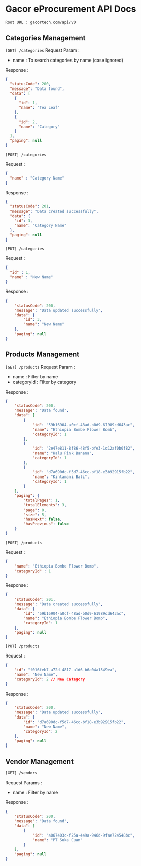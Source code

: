 # Gacor eProcurement API Docs
```Root URL : gacortech.com/api/v0```

## Categories Management
```[GET] /categories```
Request Param :
- name : To search categories by name (case ignored)

Response :
```json
{
  "statusCode": 200,
  "message": "Data found",
  "data": [
    {
      "id": 1,
      "name": "Tea Leaf"
    },
    {
      "id": 2,
      "name": "Category"
    }
  ],
  "paging": null
}
```

```[POST] /categories```

Request :
```json
{
  "name" : "Category Name"
}
```

Response :
```json
{
  "statusCode": 201,
  "message": "Data created successfully",
  "data": {
    "id": 3,
    "name": "Category Name"
  },
  "paging": null
}
```

```[PUT] /categories```

Request :
```json
{
  "id" : 1,
  "name" : "New Name"
}
```

Response :
```json
{
    "statusCode": 200,
    "message": "Data updated successfully",
    "data": {
        "id": 3,
        "name": "New Name"
    },
    "paging": null
}
```

## Products Management
```[GET] /products```  Request Param :
- name : Filter by name
- categoryId : Filter by category

Response :
```json
{
    "statusCode": 200,
    "message": "Data found",
    "data": [
        {
            "id": "59b16904-a0cf-48ad-b0d9-61989cd643ac",
            "name": "Ethiopia Bombe Flower Bomb",
            "categoryId": 1
        },
        {
            "id": "2e47e811-8f86-48f5-bfe3-1c12af0b0f82",
            "name": "Halu Pink Banana",
            "categoryId": 1
        },
        {
            "id": "d7a690dc-f5d7-46cc-bf18-e3b92915fb22",
            "name": "Kintamani Bali",
            "categoryId": 1
        }
    ],
    "paging": {
        "totalPages": 1,
        "totalElements": 3,
        "page": 0,
        "size": 5,
        "hasNext": false,
        "hasPrevious": false
    }
}
```

```[POST] /products```

Request :

```json
{
    "name": "Ethiopia Bombe Flower Bomb",
    "categoryId" : 1
}
```

Response :
```json
{
    "statusCode": 201,
    "message": "Data created successfully",
    "data": {
        "id": "59b16904-a0cf-48ad-b0d9-61989cd643ac",
        "name": "Ethiopia Bombe Flower Bomb",
        "categoryId": 1
    },
    "paging": null
}
```

```[PUT] /products```

Request :
```json
{
    "id": "f016feb7-a72d-4817-a1d6-b6a04a1549ea",
    "name": "New Name",
    "categoryId": 2 // New Category
}
```

Response :
```json
{
    "statusCode": 200,
    "message": "Data updated successfully",
    "data": {
        "id": "d7a690dc-f5d7-46cc-bf18-e3b92915fb22",
        "name": "New Name",
        "categoryId": 2
    },
    "paging": null
}
```

## Vendor Management
```[GET] /vendors```

Request Params :
- name : Filter by name

Response :
```json
{
    "statusCode": 200,
    "message": "Data found",
    "data": [
        {
            "id": "a067403c-f25a-449a-946d-9fae724548bc",
            "name": "PT Suka Cuan"
        }
    ],
    "paging": null
}
```